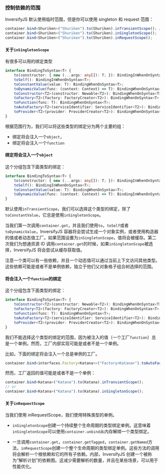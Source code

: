 ### 控制依赖的范围

InversifyJS 默认使用临时范围，但是你可以使用 singleton 和 request 范围：
```ts
container.bind<Shuriken>("Shuriken").to(Shuriken).inTransientScope(); // Default
container.bind<Shuriken>("Shuriken").to(Shuriken).inSingletonScope();
container.bind<Shuriken>("Shuriken").to(Shuriken).inRequestScope();
```

#### 关于`inSingletonScope`

有很多可以用的绑定类型
```ts
interface BindingToSyntax<T> {
    to(constructor: { new (...args: any[]): T; }): BindingInWhenOnSyntax<T>;
    toSelf(): BindingInWhenOnSyntax<T>;
    toConstantValue(value: T): BindingWhenOnSyntax<T>;
    toDynamicValue(func: (context: Context) => T): BindingWhenOnSyntax<T>;
    toConstructor<T2>(constructor: Newable<T2>): BindingWhenOnSyntax<T>;
    toFactory<T2>(factory: FactoryCreator<T2>): BindingWhenOnSyntax<T>;
    toFunction(func: T): BindingWhenOnSyntax<T>;
    toAutoFactory<T2>(serviceIdentifier: ServiceIdentifier<T2>): BindingWhenOnSyntax<T>;
    toProvider<T2>(provider: ProviderCreator<T2>): BindingWhenOnSyntax<T>;
}
```

根据范围行为，我们可以将这些类型的绑定分为两个主要的组：
- 绑定将会注入一个`object`，
- 绑定将会注入一个`function`

#### 绑定将会注入一个`object`

这个分组包含下面类型的绑定：
```ts
interface BindingToSyntax<T> {
    to(constructor: { new (...args: any[]): T; }): BindingInWhenOnSyntax<T>;
    toSelf(): BindingInWhenOnSyntax<T>;
    toConstantValue(value: T): BindingWhenOnSyntax<T>;
    toDynamicValue(func: (context: Context) => T): BindingInWhenOnSyntax<T>;
}

```

默认使用`inTransientScope`，我们可以选择这个类型的绑定，除了`toConstantValue`，它总是使用`inSingletonScope`。

当我们第一次调用`container.get`，并且我们使用`to`，`toSelf`或者`toDynamicValue`，InversifyJS 容器将会尝试生成一个对象实例，或者使用构造器的值或者动态值工厂。如果范围设置为`inSingletonScope`，值将会被缓存。第二次我们为想通资源 ID 调用`container.get`的时候，如果`inSingletonScope`被选择，InversifyJS 将会尝试从缓存获取值。

注意一个类可以有一些依赖，并且一个动态值可以通过当前上下文访问其他类型。这些依赖可能是或者不是单例依赖，独立于他们父对象格子组合树选择的范围。

#### 将会注入一个`function`的绑定

这个分组包含下面类型的绑定：
```ts
interface BindingToSyntax<T> {
    toConstructor<T2>(constructor: Newable<T2>): BindingWhenOnSyntax<T>;
    toFactory<T2>(factory: FactoryCreator<T2>): BindingWhenOnSyntax<T>;
    toFunction(func: T): BindingWhenOnSyntax<T>;
    toAutoFactory<T2>(serviceIdentifier: ServiceIdentifier<T2>): BindingWhenOnSyntax<T>;
    toProvider<T2>(provider: ProviderCreator<T2>): BindingWhenOnSyntax<T>;
}

```

我们不能选择这个类型的绑定的范围，因为被注入的值（一个工厂`function`）总是一个单例。然而，工厂内部实现可能是或者不是一个单例。

比如，下面的绑定将会注入一个总是单例的工厂。
```ts
container.bind<interfaces.Factory<Katana>>("Factory<Katana>").toAutoFactory<Katana>("Katana");

```
然而，工厂返回的值可能是或者不是一个单例：
```ts
container.bind<Katana>("Katana").to(Katana).inTransientScope();
// or
container.bind<Katana>("Katana").to(Katana).inSingletonScope();
```

#### 关于`inRequestScope`

当我们使用 inRequestScope，我们使用特殊类型的单例。

- `inSingletonScope`创建一个持续整个生命周期的类型绑定单例。这意味着`inSingletonScope`可以使用`container.unbind`从内存解绑一个类型绑定。

- 一旦调用`container.get`，`container.getTagged`，`container.getNamed`方法，`inRequestScope`创建一个整个生命周期的类型绑定单例。这些方法的调用将会解析一个根依赖和它的所有子依赖。内部，InversifyJS 创建一个被称为“解析计划”的依赖图。这减少需要解析的数量，并且在某些场景，可以用于性能优化。